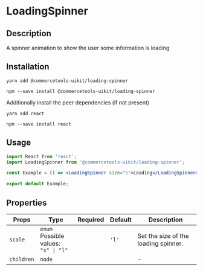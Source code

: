 <!-- THIS IS AN AUTOGENERATED FILE. DO NOT EDIT THIS FILE DIRECTLY. -->
<!-- This file is created by the `yarn generate-readme` script. -->

# LoadingSpinner

## Description

A spinner animation to show the user some information is loading

## Installation

```
yarn add @commercetools-uikit/loading-spinner
```

```
npm --save install @commercetools-uikit/loading-spinner
```

Additionally install the peer dependencies (if not present)

```
yarn add react
```

```
npm --save install react
```

## Usage

```jsx
import React from 'react';
import LoadingSpinner from '@commercetools-uikit/loading-spinner';

const Example = () => <LoadingSpinner size="s">Loading</LoadingSpinner>;

export default Example;
```

## Properties

| Props      | Type                                       | Required | Default | Description                          |
| ---------- | ------------------------------------------ | :------: | ------- | ------------------------------------ |
| `scale`    | `enum`<br>Possible values:<br>`"s" \| "l"` |          | `'l'`   | Set the size of the loading spinner. |
| `children` | `node`                                     |          |         | -                                    |
